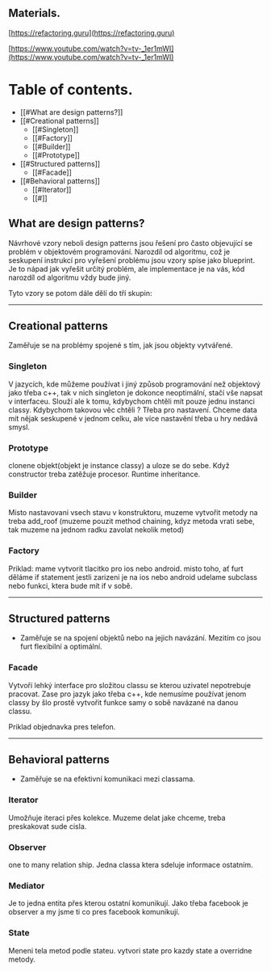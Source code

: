 ## Materials.

[https://refactoring.guru](https://refactoring.guru)

[https://www.youtube.com/watch?v=tv-_1er1mWI](https://www.youtube.com/watch?v=tv-_1er1mWI)

  

# Table of contents.  
- [[#What are design patterns?]]
- [[#Creational patterns]]
	- [[#Singleton]]
	- [[#Factory]]
	- [[#Builder]]
	- [[#Prototype]]
- [[#Structured patterns]]
	- [[#Facade]]
- [[#Behavioral patterns]]
	- [[#Iterator]]
	- [[#]]

## What are design patterns?

Návrhové vzory neboli design patterns jsou řešení pro často objevující se problém v objektovém programování. Narozdíl od algoritmu, což je seskupení instrukcí pro vyřešení problému jsou vzory spíse jako blueprint. Je to nápad jak vyřešit určitý problém, ale implementace je na vás, kód narozdíl od algoritmu vždy bude jiný.

  

Tyto vzory se potom dále dělí do tří skupin:

---

## Creational patterns

  

Zaměřuje se na problémy spojené s tím, jak jsou objekty vytvářené.

  

### Singleton

V jazycích, kde můžeme používat i jiný způsob programování než objektový jako třeba c++, tak v nich singleton je dokonce neoptimální, stačí vše napsat v interfaceu. Slouží ale k tomu, kdybychom chtěli mít pouze jednu instanci classy. Kdybychom takovou věc chtěli ? Třeba pro nastavení. Chceme data mít nějak seskupené v jednom celku, ale více nastavění třeba u hry nedává smysl.

  

### Prototype

clonene objekt(objekt je instance classy) a uloze se do sebe. Když constructor treba zatěžuje procesor. Runtime inheritance.

  

### Builder

Misto nastavovani vsech stavu v konstruktoru, muzeme vytvořit metody na treba add_roof (muzeme pouzit method chaining, kdyz metoda vrati sebe, tak muzeme na jednom radku zavolat nekolik metod)

  

### Factory

Priklad: mame vytvorit tlacitko pro ios nebo android. misto toho, ať furt děláme if statement jestli zarizeni je na ios nebo android udelame subclass nebo funkci, ktera bude mít if v sobě.

---

## Structured patterns

- Zaměřuje se na spojení objektů nebo na jejich navázání. Mezitím co jsou furt flexibilní a optimální.

### Facade

Vytvoří lehký interface pro složitou classu se kterou uzivatel nepotrebuje pracovat. Zase pro jazyk jako třeba c++, kde nemusíme používat jenom classy by šlo prostě vytvořit funkce samy o sobě navázané na danou classu.

Priklad objednavka pres telefon.

---

## Behavioral patterns

- Zaměřuje se na efektivní komunikaci mezi classama.

  

### Iterator

Umožňuje iteraci přes kolekce. Muzeme delat jake chceme, treba preskakovat sude cisla.

  

### Observer

one to many relation ship. Jedna classa ktera sdeluje informace ostatním.

  

### Mediator

Je to jedna entita přes kterou ostatní komunikují. Jako třeba facebook je observer a my jsme ti co pres facebook komunikují.

  

### State

Meneni tela metod podle stateu. vytvori state pro kazdy state a overridne metody.